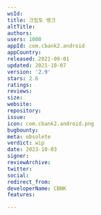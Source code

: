 ```yaml
---
wsId: 
title: 크립토 뱅크
altTitle: 
authors: 
users: 1000
appId: com.cbank2.android
appCountry: 
released: 2021-09-01
updated: 2021-10-07
version: '2.9'
stars: 2.6
ratings: 
reviews: 
size: 
website: 
repository: 
issue: 
icon: com.cbank2.android.png
bugbounty: 
meta: obsolete
verdict: wip
date: 2023-10-03
signer: 
reviewArchive: 
twitter: 
social: 
redirect_from: 
developerName: CBNK
features: 

---
```


